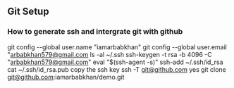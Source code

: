 ## Git Setup

### How to generate ssh and intergrate git with github

git config --global user.name "iamarbabkhan"
git config --global user.email "arbabkhan579@gmail.com
ls -al ~/.ssh
ssh-keygen -t rsa -b 4096 -C "arbabkhan579@gmail.com"
eval "$(ssh-agent -s)"
ssh-add ~/.ssh/id_rsa
cat ~/.ssh/id_rsa.pub
copy the ssh key
ssh -T git@github.com
yes
git clone git@github.com:iamarbabkhan/demo.git
